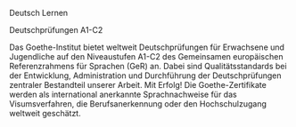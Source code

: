 Deutsch Lernen

Deutschprüfungen A1-C2

Das Goethe-Institut bietet weltweit Deutschprüfungen für Erwachsene und Jugendliche auf den Niveaustufen A1-C2 des Gemeinsamen europäischen Referenzrahmens für Sprachen (GeR) an. Dabei sind Qualitätsstandards bei der Entwicklung, Administration und Durchführung der Deutschprüfungen zentraler Bestandteil unserer Arbeit. Mit Erfolg! Die Goethe-Zertifikate werden als international anerkannte Sprachnachweise für das Visumsverfahren, die Berufsanerkennung oder den Hochschulzugang weltweit geschätzt.